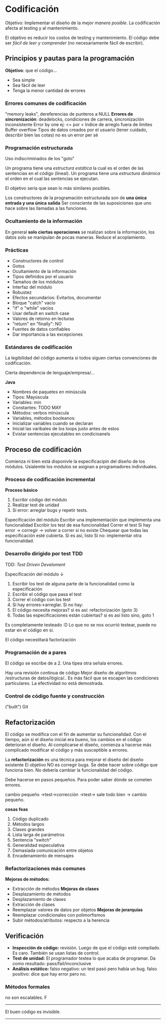 # Codificación
Objetivo:
Implementar el diseño de la *mejor manera posible*.
La codificación afecta al testing y al mantenimiento.

El objetivo es reducir los costos de testing y mantenimiento. 
El código debe ser *fácil de leer y comprender* (no necesariamente fácil de escribir).

## Principios y pautas para la programación
**Objetivo**: que el código...
+ Sea simple
+ Sea fácil de leer
+ Tenga la menor cantidad de errores

### Errores comunes de codificación
"memory leaks", dereferencias de punteros a NULL
**Errores de sincronización**: deadelocks, condiciones de carrera, sincronización inconsistente
Error by one ej: <= por <
Indice de arreglo fuera de límites
Buffer overflow
Tipos de datos creados por el usuario (tener cuidado, describir bien las cotas) no es un error per sé

### Programación estructurada
Uso indiscriminados de los "goto"

Un programa tiene una *estructura estática* la cual es el orden de las sentencias en el código (lineal).
Un programa tiene una *estructura dinámica* el orden en el cual las sentencias se ejecutan.

El objetivo sería que sean lo más similares posibles.

Los constructores de la programación estructurada son de **una única entrada y una única salida**
Ser consciente de las suposiciones que uno hace sobre las llamadas a las funciones.

### Ocultamiento de la información
En general **solo ciertas operaciones** se realizan sobre la información, los datos solo se manipulan de pocas maneras.
Reduce el acoplamiento.

### Prácticas
+ Constructores de control
+ Gotos
+ Ocultamiento de la información
+ Tipos definidos por el usuario
+ Tamaños de los módulos
+ Interfaz del módulo
+ Robustez
+ Efectos secundarios: Evitarlos, documentar
+ Bloque "catch" vacío
+ "if" o "while" vacíos
+ Usar default en switch case
+ Valores de retorno en lecturas
+ "return" en "finally": NO
+ Fuentes de datos confiables
+ Dar importancia a las excepciones

### Estándares de codificación
La legibilidad del código aumenta si todos siguen ciertas convenciones de codificación.

Cierta dependencia de lenguaje/empresa/...

**Java**
+ Nombres de paquetes en minúscula
+ Tipos: Mayúscula
+ Variables: min
+ Constantes: TODO MAY
+ Métodos: verbos minúscula
+ Variables, métodos booleanos: 
+ Inicializar variables cuando se declaran
+ Inicial las varibales de los loops justo antes de estos
+ Evistar sentencias ejecutables en condicioanels

## Proceso de codificación
Comienza ni bien está disponivle la especificacipin del diseño de los módulos.
Usialemte los módulos se asignan a programadores individuales.

### Proceso de codificación incremental
**Proceso básico**
1. Escribir código del módulo
2. Realizar test de unidad
3. Si error: arreglar bugs y repetir tests.
<!-- Esto está MUY incompleto. Falta la parte de incremental: Describir el gráfico-->

Especificación del módulo
Escribir una implementación que implementa una funcionalidad
Escribir los test de esa funcionalidad
Correr el test
Si hay error → corregir → volver a correr
si no existe
Chequear que todas las especificación esté cubierta.
Si es así, listo
Si no: implementar otra funcionalidad.

### Desarrollo dirigido por test TDD
TDD: *Test Driven Develoment*

Especificación del módulo
↓
1. Escribir los test de alguna parte de la funcionalidad como la especificación
2. Escribir el código que pasa el test
3. Correr el código con los test
4. Si hay errores→arreglar. Si no hay:
5. El código necesita mejoras? si es así: refactorización (goto 3)
6. Todas las especificaciones están cubiertas? si es así listo sino, goto 1

Es completamente testeado :D
Lo que no se nos ocurrió testear, puede no estar en el código en sí.

El código necestitará factorización

### Programación de a pares
El código se escribe de a 2.
Una tipea otra señala errores.

Hay una revisión continua de código
Mejor diseño de algoritmos /estructuras de datos/lógica/..
Es más fácil que se escapen las condiciones particulares.
La efectividad no está demostrada.

### Control de código fuente y construcción 
("built")
Git

## Refactorización
El código se modifica con el fin de aumentar su funcionalidad.
Con el tiempo, aún si el diseño inicial era bueno, los cambios en el código deterioran el diseño.
Al complicarse el diseño, comienza a hacerse más complicado modificar el código y más susceptible a errores.

La **refactorización** es una técnica para mejorar el diseño del diseño existente
El objetivo NO es corregir bugs. Se debe hacer sobre código que funciona bien.
No debería cambiar la funcionalidad del código.

Debe hacerse en pasos pequeños. Para poder saber dónde se cometen errores.

cambio pequeño →test→corrección →test→ sale  todo bien → cambio pequeño.

**cosas feas**
1. Código duplicado
2. Métodos largos
3. Clases grandes
4. Lista larga de parámetros
5. Sentencia "switch"
6. Generalidad especulativa
7. Demasiada comunicación entre objetos
8. Encadenamiento de mensajes

### Refactorizaciones más comunes
**Mejoras de métodos:**
+ Extracción de métodos
**Mejoras de clases**
+ Desplazamiento de métodos
+ Desplazamiento de clases
+ Extracción de clases
+ Reemplazar valores de datos por objetos
**Mejoras de jerarquías**
+ Reemplazar condicionales con polimorfismos
+ Subir métodos/atributos: respecto a la herencia

## Verificación
+ **Inspección de código:** revisión. Luego de que el código esté compilado. Es caro. También se usan listas de control.
+ **Test de unidad:** El programador testea lo que acaba de programar. Da como resultado: pass/fail/inconclusive
+ **Análisis estático:** falso negativo: un test pasó pero había un bug. falso positivo: dice que hay error pero no.

### Métodos formales
no son escalables. F

***
El buen código es invisible.
***
